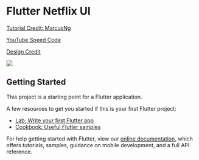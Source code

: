 # Flutter Netflix UI

[Tutorial Credit: MarcusNg](https://github.com/MarcusNg)

[YouTube Speed Code](https://youtu.be/sgfMdhV4HQI)

[Design Credit](https://dribbble.com/shots/5026483-Netflix-Mobile-App-Redesign/)


![](screen.gif)

## Getting Started

This project is a starting point for a Flutter application.

A few resources to get you started if this is your first Flutter project:

- [Lab: Write your first Flutter app](https://flutter.dev/docs/get-started/codelab)
- [Cookbook: Useful Flutter samples](https://flutter.dev/docs/cookbook)

For help getting started with Flutter, view our
[online documentation](https://flutter.dev/docs), which offers tutorials,
samples, guidance on mobile development, and a full API reference.
